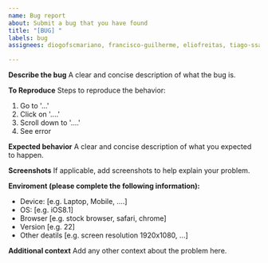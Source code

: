 ```yaml
---
name: Bug report
about: Submit a bug that you have found
title: "[BUG] "
labels: bug
assignees: diogofscmariano, francisco-guilherme, eliofreitas, tiago-ssantos

---
```


**Describe the bug**
A clear and concise description of what the bug is.

**To Reproduce**
Steps to reproduce the behavior:
1. Go to '...'
2. Click on '....'
3. Scroll down to '....'
4. See error

**Expected behavior**
A clear and concise description of what you expected to happen.

**Screenshots**
If applicable, add screenshots to help explain your problem.

**Enviroment (please complete the following information):**
 - Device: [e.g. Laptop, Mobile, ....]
 - OS: [e.g. iOS8.1]
 - Browser [e.g. stock browser, safari, chrome]
 - Version [e.g. 22]
 - Other deatils [e.g. screen resolution 1920x1080, ...]

**Additional context**
Add any other context about the problem here.
